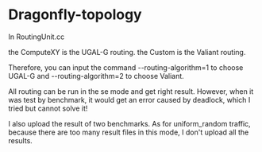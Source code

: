 # Dragonfly-topology

In RoutingUnit.cc

the ComputeXY is the UGAL-G routing.
the Custom is the Valiant routing.

Therefore, you can input the command --routing-algorithm=1 to choose UGAL-G and --routing-algorithm=2 to choose Valiant.

All routing can be run in the se mode and get right result.
However, when it was test by benchmark, it would get an error caused by deadlock, which I tried but cannot solve it!

I also upload the result of two benchmarks.
As for uniform_random traffic, because there are too many result files in this mode, I don't upload all the results.
